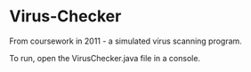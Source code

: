 Virus-Checker
=============

From coursework in 2011 - a simulated virus scanning program.

To run, open the VirusChecker.java file in a console. 
